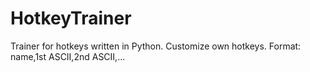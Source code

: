 # HotkeyTrainer
Trainer for hotkeys written in Python. Customize own hotkeys. Format: name,1st ASCII,2nd ASCII,...
